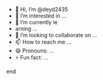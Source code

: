 - 👋 Hi, I’m @deyd2435
- 👀 I’m interested in ...
- 🌱 I’m currently le
- arning ...
- 💞️ I’m looking to collaborate on ...
- 📫 How to reach me ...
- 😄 Pronouns: ...
- ⚡ Fun fact: ...

<!---
deyd2435/deyd2435 is a ✨ special ✨ repository because its `README.md` (this file) appears on your GitHub profile.
You can click the Preview link to take a look at your changes.
--->
end
